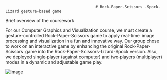                                             # Rock-Paper-Scissors -Spock-Lizard gesture-based game

Brief overview of the coursework

For our Computer Graphics and Visualization course, we must create a gesture-controlled Rock-Paper-Scissors game to apply real-time image processing and visualization in a fun and innovative way. Our group chose to work on an interactive game by enhancing the original Rock-Paper-Scissors game into the Rock-Paper-Scissors-Lizard-Spock version. Also, we deployed single‐player (against computer) and two‐players (multiplayer) modes in a dynamic and adjustable game play.

  ![image](https://github.com/user-attachments/assets/a98a81bf-a04a-4857-93d4-6a772186eacd)

